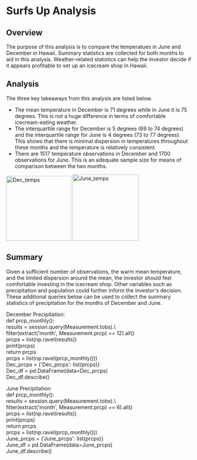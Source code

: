 # Surfs Up Analysis

## Overview
The purpose of this analysis is to compare the temperatues in June and December in Hawaii. Summary statistics are collected for both months to aid in this analysis. Weather-related statistics can help the investor decide if it appears profitable to set up an icecream shop in Hawaii.

## Analysis
The three key takeaways from this analysis are listed below.

* The mean temperature in December is 71 degrees while in June it is 75 degrees. This is not a huge difference in terms of comfortable icecream-eating weather.
* The interquartile range for December is 5 degrees (69 to 74 degrees) and the interquartile range for June is 4 degrees (73 to 77 degrees). This shows that there is minimal dispersion in temperatures throughout these months and the temperature is relatively consistent.
* There are 1517 temperature observations in December and 1700 observations for June. This is an adequate sample size for means of comparison between the two months.
<img width="176" alt="Dec_temps" src="https://user-images.githubusercontent.com/88340176/142460517-03483246-fcc5-4d4a-ad7c-6a22aaf6164e.PNG">
<img width="180" alt="June_temps" src="https://user-images.githubusercontent.com/88340176/142460531-9c0b1ff7-8cbb-462f-b188-afc5afcdbdb9.PNG">

## Summary
Given a sufficient number of observations, the warm mean temperature, and the limited dispersion around the mean, the investor should feel comfortable investing in the icecream shop. Other variables such as precipitation and population could further inform the investor's decision. These additional queries below can be used to collect the summary statistics of precipitation for the months of December and June.

December Precipitation:  
def prcp_monthly():  
    results = session.query(Measurement.tobs).\  
      filter(extract('month', Measurement.prcp) == 12).all()  
    prcps = list(np.ravel(results))  
    print(prcps)  
    return prcps  
prcps = list(np.ravel(prcp_monthly()))  
Dec_prcps = {'Dec_prcps': list(prcps)}  
Dec_df = pd.DataFrame(data=Dec_prcps)  
Dec_df.describe()  
  
June Precipitation:  
def prcp_monthly():  
    results = session.query(Measurement.tobs).\  
      filter(extract('month', Measurement.prcp) == 6).all()  
    prcps = list(np.ravel(results))  
    print(prcps)  
    return prcps  
prcps = list(np.ravel(prcp_monthly()))  
June_prcps = {'June_prcps': list(prcps)}  
June_df = pd.DataFrame(data=June_prcps)  
June_df.describe()    
